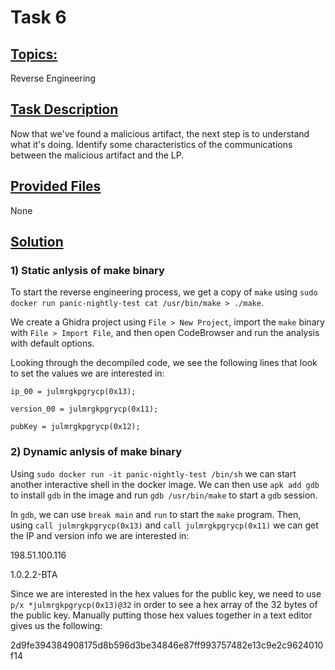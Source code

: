 
# **Task 6**

## <ins>Topics:</ins>

Reverse Engineering

## <ins>Task Description<ins>

Now that we've found a malicious artifact, the next step is to understand what it's doing. Identify some characteristics of the communications between the malicious artifact and the LP.

## <ins>Provided Files<ins>

None

## <ins>Solution<ins>

### **1) Static anlysis of make binary**

To start the reverse engineering process, we get a copy of `make` using `sudo docker run panic-nightly-test cat /usr/bin/make > ./make`.

We create a Ghidra project using `File > New Project`, import the `make` binary with `File > Import File`, and then open CodeBrowser and run the analysis with default options.

Looking through the decompiled code, we see the following lines that look to set the values we are interested in:

`ip_00 = julmrgkpgrycp(0x13);`

`version_00 = julmrgkpgrycp(0x11);`

`pubKey = julmrgkpgrycp(0x12);`

### **2) Dynamic anlysis of make binary**

Using `sudo docker run -it panic-nightly-test /bin/sh` we can start another interactive shell in the docker image. We can then use `apk add gdb` to install `gdb` in the image and run `gdb /usr/bin/make` to start a `gdb` session.

In `gdb`, we can use `break main` and `run` to start the `make` program. Then, using `call julmrgkpgrycp(0x13)` and `call julmrgkpgrycp(0x11)` we can get the IP and version info we are interested in:

198.51.100.116

1.0.2.2-BTA

Since we are interested in the hex values for the public key, we need to use `p/x *julmrgkpgrycp(0x13)@32` in order to see a hex array of the 32 bytes of the public key. Manually putting those hex values together in a text editor gives us the following:

2d9fe394384908175d8b596d3be34846e87ff993757482e13c9e2c9624010f14
